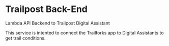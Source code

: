 # Trailpost Back-End
Lambda API Backend to Trailpost Digital Assistant

This service is intented to connect the Trailforks app to Digital Assistants to get trail conditions.
